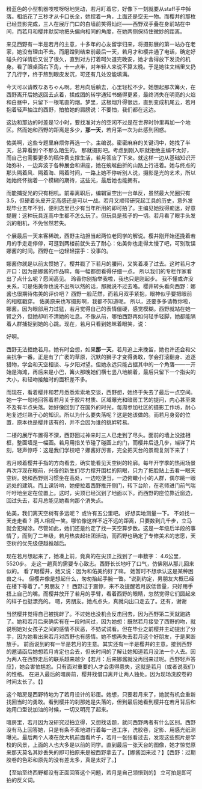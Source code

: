 

粉蓝色的小型机器吱吱呀呀地晃动，若月盯着它，好像下一刻就要从staff手中掉落。相纸花了三秒才从卡口长全，她捏着一角，上面还是空无一物。而樱井的那枚已经显影完成，三人在展厅门口的白墙前笑得灿烂——西野双手叠在身前站在中间，而若月和樱井默契地把头偏向相同的角度，在她两侧保持住微妙的距离。

来见西野有一半是若月的主意，十多年的心友留学归来，将摄影展的第一站办在老家，她没有理由不去。而磨蹭到结束前最后一天，若月才和樱井通了电话，确定好碰头的详情后又说了很久，直到对方打着呵欠道完晚安，她才舍得放下发烫的机身。看了眼桌面右下角，十一点半，对年轻人来说不算太晚。于是她往文档里又扔了几行字，终于熬到眼皮发沉，可还有几处没能填满。

今天可以请教なあちゃん啊。若月向后躺去，心里轻松不少。她想起那次篝火，在西野离开后她返回去点着，揉成团的转学通知书蜷得更紧，最终消失在明亮的火焰和白昼中，只留下一根笔直的烟。梦里，这根烟升得很远，直到变成机尾云，若月抱着轻声抽泣的西野，拍拍她的肩膀说：不要怕，我们都在这边。

这边和那边的时差是12小时，要找准对方的空闲不过是在世界时钟里再加一个地区。然而她和西野的距离是多少，**那一天**，若月第一次为此感到困惑。

佑美啊，这些专题里麻烦你再选一个。主编说。密密麻麻的关键词中，她找了半天，总算看到个不那么陌生的。
那就摄影吧。考虑到刚入职就拒绝主编不太好，而自己也需要更多的稿件费支撑生活，若月答应了下来。就这样一边从基础知识开始弥补，一边奔波于各种展会和讲座，她在蜿蜒曲折的山路上行进着。她与终点的那头隔着风、隔着海、隔着时间，一路上她不停听别人说，摄影是光的艺术，所以她始终怀揣着一个模糊的期待，这些光，最后她也能拥有。

而能捕捉光的只有相机。前辈离职后，编辑室空出一台单反，虽然最大光圈只有3.5，但硬着头皮开足高感还是可以一战。若月又顺带研究起工具的历史，意外发现毕业五年不到，便利店里已少有当年所用的即可拍了。主编见她找得痴迷，好意提醒：这种玩具连高中生都不怎么玩了。但玩具是孩子的一切。若月看了眼手头发沉的相机，不免怅然若失。

个展最后一天来客稀疏，西野主动担当起两位老同学的解说。樱井刚开始还挽着若月的手走走停停，可逛到两楼前就失去了耐心：佑美你也走得太慢了吧，可别耽误娜酱的时间。西野在一边轻轻摆手：没事的。

娜酱你就是以前太惯她了。樱井戳了下若月的腰间，又笑着凑了过去。这时若月才开口：因为是娜酱的作品嘛，每一幅都想看得仔细一点。
所以我们的专栏作家看出了点什么呢？愿闻高见。
玲香你别抬举我啦，我也只是刚起步。
我不懂或许没关系，可是佑美你也说不出所以然的话，那就说不过去咯。樱井转头看向西野：娜酱也很期待佑美的评价吧？
西野一脸茫然，而若月双手紧抱，眼神似乎要把眼前的相框戳穿。
佑美原来也写摄影啊，我都不知道呢。
所以，还要多多请教你啦，娜酱。因为眼部用力过猛，若月觉得自己的表情僵硬，感觉模糊。西野就站在她一臂之外，但她却听不清她的吐息。不像从前，哪怕西野再如何轻手轻脚，她都能隔着人群捕捉到她的心跳。现在，若月只看到她眯着眼笑，说：

好啊。

西野无法拒绝若月。她有时会想，如果**那一天**，若月追上来挽留，她也许还会和父亲抗争一番。正是有了广袤的草原，沉默的狮子才变得勇敢，学会打滚翻身、追逐猎物，学会和天空相谈、与夕阳对望。但她永远只能占据其中的一个角落——一开始是海滩，再后来是小巴，篝火那晚她们横七竖八地躺着，最后只留下一个指尖的大小，和轻吻接触时的面积差不多。

而现在，看着樱井和若月悉悉索索地交谈，西野想，她终于失去了最后一点空间。她一字一句地回答着若月关于胶片材质、区域曝光和暗房工艺的提问，内心甚至来不及有半点失落。她好像回到了在国外的时光，每周参加社区的摄影工作坊，耐心地复述烂熟于心的知识。所以为什么要失落呢？这是她该做的。而若月身旁的位置，原本也是樱井该有的，并不会因为谁的挑衅转易。

二楼的展厅布置得不深，西野回过神来时三人已走到了尽头。面前的墙上没挂相框，整面墙是一幅画。若月用指关节碰了碰画上的门，而樱井后退几步，端详了片刻，轻声惊呼：这是我们学校吧？娜酱好厉害，完全把天台的景观复刻下来了！

若月顺着樱井手指的方向看去，确实能看见天空树的轮廓。每年开学季的热闹场景再次浮现在眼前，兴奋的新生们尽力撑开围栏的网眼，只为了把脸贴上去看一眼天空树。她和西野则习惯坐在高处，一边吃便当，一边俯瞰小小的人群，偶尔眺一眼远处的建筑。而上课铃响，她便拉着西野推开侧门，转下台阶，在老师进门前气喘吁吁地坐定在位置上。这时，尖顶已经沉到了地面以下。而西野的座位靠近窗边，回过头去，若月总能见她看向那个消失点。

佑美，我们离天空树有多远呢？
或许有五公里吧。
好想实地测量一下。
不如找一天走走看？
两人相视一笑。哪怕像这样不近不远的距离，只要数到几千步，立马就会犯糊涂。尽管如此，她们还是约定了找一天空算步数。这是一年级后半段的事情了，而到了二年级，若月热衷起社团活动，而西野也确定了专修美术的志愿，天空树的优先级便越推越后。

现在若月想起来了，她凑上前，竟真的在尖顶上找到了一串数字：
4.6公里，5520步。
走这一趟真的需要专心致志。西野长长地吁了口气，仿佛刚从那儿回来似的。
看了眼樱井，她又说：因为和佑美约好了嘛。
她暂时不想承认这是某种困兽之斗。
但樱井像是想起什么，匆匆抬起手腕一瞥。“说到约定，男朋友大概已经在楼下等着了。”
男朋友？！
西野过于震惊，来不及提醒若月放低音量，只好用手捂上自己的嘴。而樱井放开了若月的手臂，看着西野的眼睛，忽然觉得它们圆起来的样子也挺漂亮的。
嗯，男朋友。她点点头，真就向出口走去了。还有，谢谢













当然樱井觉得自己被挑衅了。不过她也没机会反击回去，因为西野第二天就跑路了。她和若月后来确实有在一段时间过，因为她想：既然若月接受了西野的吻，就说明她对女孩子之间的感情不厌恶，不妨试试看。但在毕业之前樱井主动提出了分手，因为她看出来若月对西野也有感情。她不想再失去若月这个好朋友，于是果断放手。
前面说到的有一半是若月的主意。其实还有一半是樱井的主意。接到西野的邀请函后她想若月肯定也会去，但长时间的了解让她知道若月没法一个人去。因为两人在西野走后的联系越来越少【若月：后来娜酱就没再回来过呢。西野轻声答应】，她会害怕尴尬。只有面对重要的人才会患得患失，这就是若月（或者说我们）的性格。
在进入最后的暗房前，樱井找借口离开让两人独处。因为现场洗胶卷的时间太长了。【】

这个暗房是西野特地为了若月设计的彩蛋。她想，只要若月来了，她就有机会重新找回当时的勇敢。看到樱井的刹那她是失落的，但到最后她看到樱井在若月背后和她用口型说加油的时候，一切又明亮了起来。


暗房里，若月因为没研究过拍立得，又想找话题，就问西野两者有什么区别。西野没有马上回答她，只是有条不紊地进行着每一道工序，洗胶卷，定影、用感光纸测曝光。最后两个人凑在放大机前面看片子，若月一张张看过去，发现这些照片是学校的风景，上面的人也大多是以前的同学。直到最后一张天台的图像，她才惊觉原来那天莫名其妙丢失的即可拍原来是被西野拿去了。【娜酱回来过？】【西野：过期胶卷的色彩和原先的没有差太多，真是太好了。】



【至始至终西野都没有正面回答这个问题，若月是自己领悟到的】
立可拍是即可拍的反义词。
